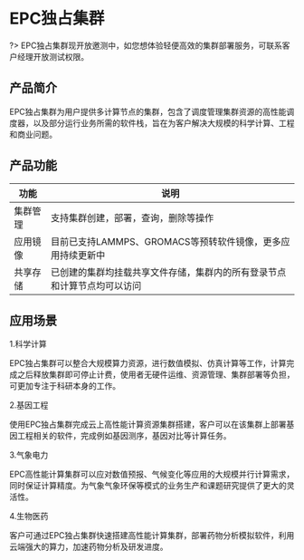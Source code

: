 # EPC独占集群

?> EPC独占集群现开放邀测中，如您想体验轻便高效的集群部署服务，可联系客户经理开放测试权限。

## 产品简介
EPC独占集群为用户提供多计算节点的集群，包含了调度管理集群资源的高性能调度器，以及部分运行业务所需的软件栈，旨在为客户解决大规模的科学计算、工程和商业问题。


## 产品功能
| 功能 | 说明  |
| ----| ---------- |
| 集群管理 | 支持集群创建，部署，查询，删除等操作 |
| 应用镜像 | 目前已支持LAMMPS、GROMACS等预转软件镜像，更多应用持续更新中 |
| 共享存储 | 已创建的集群均挂载共享文件存储，集群内的所有登录节点和计算节点均可以访问 |

## 应用场景
1.科学计算

EPC独占集群可以整合大规模算力资源，进行数值模拟、仿真计算等工作，计算完成之后释放集群即可停止计费，使用者无硬件运维、资源管理、集群部署等负担，可更加专注于科研本身的工作。

2.基因工程

使用EPC独占集群完成云上高性能计算资源集群搭建，客户可以在该集群上部署基因工程相关的软件，完成例如基因测序，基因对比等计算任务。

3.气象电力

EPC高性能计算集群可以应对数值预报、气候变化等应用的大规模并行计算需求，同时保证计算精度。为气象气象环保等模式的业务生产和课题研究提供了更大的灵活性。

4.生物医药

客户可通过EPC独占集群快速搭建高性能计算集群，部署药物分析模拟软件，利用云端强大的算力，加速药物分析及研发进度。
